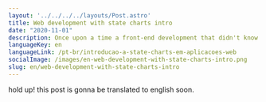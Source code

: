 ```yaml
---
layout: '../../../../layouts/Post.astro'
title: Web development with state charts intro
date: "2020-11-01"
description: Once upon a time a front-end development that didn't know about state charts and were working in a simple tasks...
languageKey: en
languageLink: /pt-br/introducao-a-state-charts-em-aplicacoes-web
socialImage: /images/en-web-development-with-state-charts-intro.png
slug: en/web-development-with-state-charts-intro
---
```


hold up! this post is gonna be translated to english soon.